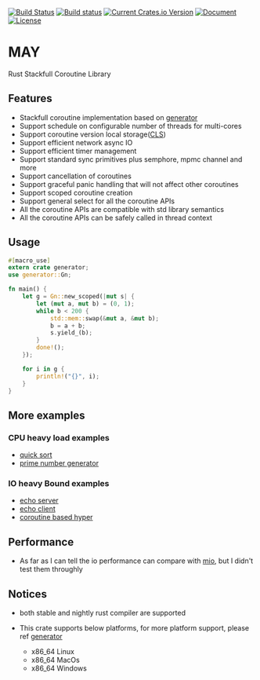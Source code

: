 [![Build Status](https://travis-ci.org/Xudong-Huang/may.svg?branch=master)](https://travis-ci.org/Xudong-Huang/may)
[![Build status](https://ci.appveyor.com/api/projects/status/7gv4kw3b0m0y1iy6/branch/master?svg=true)](https://ci.appveyor.com/project/Xudong-Huang/may/branch/master)
[![Current Crates.io Version](https://img.shields.io/crates/v/may.svg)](https://crates.io/crates/may)
[![Document](https://img.shields.io/badge/doc-may-green.svg)](https://docs.rs/may)
[![License](https://img.shields.io/github/license/Xudong-Huang/may.svg)](https://github.com/Xudong-Huang/may/blob/master/LICENSE)


# MAY

Rust Stackfull Coroutine Library

## Features

* Stackfull coroutine implementation based on [generator][1]
* Support schedule on configurable number of threads for multi-cores
* Support coroutine version local storage([CLS][cls])
* Support efficient network async IO
* Support efficient timer management
* Support standard sync primitives plus semphore, mpmc channel and more
* Support cancellation of coroutines
* Support graceful panic handling that will not affect other coroutines
* Support scoped coroutine creation
* Support general select for all the coroutine APIs
* All the coroutine APIs are compatible with std library semantics
* All the coroutine APIs can be safely called in thread context


## Usage
```rust
#[macro_use]
extern crate generator;
use generator::Gn;

fn main() {
    let g = Gn::new_scoped(|mut s| {
        let (mut a, mut b) = (0, 1);
        while b < 200 {
            std::mem::swap(&mut a, &mut b);
            b = a + b;
            s.yield_(b);
        }
        done!();
    });

    for i in g {
        println!("{}", i);
    }
}
```

## More examples

### CPU heavy load examples
* [quick sort][2]
* [prime number generator][3]

### IO heavy Bound examples
* [echo server][4]
* [echo client][5]
* [coroutine based hyper][6]


## Performance
* As far as I can tell the io performance can compare with [mio][7], but I didn't test them throughly


## Notices
* both stable and nightly rust compiler are supported
* This crate supports below platforms, for more platform support, please ref [generator][1]

    - x86_64 Linux
    - x86_64 MacOs
    - x86_64 Windows

[1]:https://github.com/Xudong-Huang/generator-rs
[2]:https://github.com/Xudong-Huang/generator-rs
[3]:https://github.com/Xudong-Huang/generator-rs
[4]:https://github.com/Xudong-Huang/generator-rs
[5]:https://github.com/Xudong-Huang/generator-rs
[6]:https://github.com/Xudong-Huang/generator-rs
[7]:https://github.com/Xudong-Huang/generator-rs
[8]:https://github.com/Xudong-Huang/generator-rs
[9]:https://github.com/Xudong-Huang/generator-rs
[cls]:https://blog.zhpass.com/2017/12/18/CLS/
